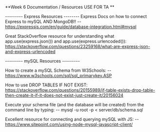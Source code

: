 **Week 6 Documentation / Resources USE FOR TA **

--------- Express Resources --------
Express Docs on how to connect Express to mySQL AND MongoDB!!
-- https://expressjs.com/en/guide/database-integration.html#mysql

Great StackOverflow resource for understanding what app.use(express.json()) and app.use(express.urlencoded()):
https://stackoverflow.com/questions/23259168/what-are-express-json-and-express-urlencoded

--------- mySQL Resources ---------

How to create a mySQL Schema from W3Schools:
-- https://www.w3schools.com/sql/sql_primarykey.ASP

How to use DROP TABLES IF NOT EXIST:
https://stackoverflow.com/questions/20155989/if-table-exists-drop-table-then-create-it-if-it-does-not-exist-just-create-it/20156024

Execute your schema file (and the database will be created) from the command line by typing:
-- mysql -u root -p < server/db/schema.sql

Excellent resource for connecting and querying mySQL with JS:
-- https://www.sitepoint.com/using-node-mysql-javascript-client/

